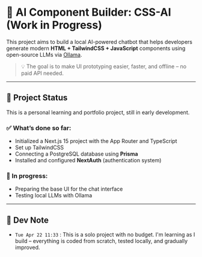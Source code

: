 # 🧠 AI Component Builder: CSS-AI (Work in Progress)

This project aims to build a local AI-powered chatbot that helps developers generate modern **HTML + TailwindCSS +
JavaScript** components using open-source LLMs via [Ollama](https://ollama.com/).

> 💡 The goal is to make UI prototyping easier, faster, and offline – no paid API needed.

---

## 🧭 Project Status

This is a personal learning and portfolio project, still in early development.

### ✅ What’s done so far:

- Initialized a Next.js 15 project with the App Router and TypeScript
- Set up TailwindCSS
- Connecting a PostgreSQL database using **Prisma**
- Installed and configured **NextAuth** (authentication system)

### 🔧 In progress:

- Preparing the base UI for the chat interface
- Testing local LLMs with Ollama

---

## 🧪 Dev Note

- `Tue Apr 22 11:33` : This is a solo project with no budget. I'm learning as I build – everything is coded from
  scratch, tested locally, and gradually improved.

